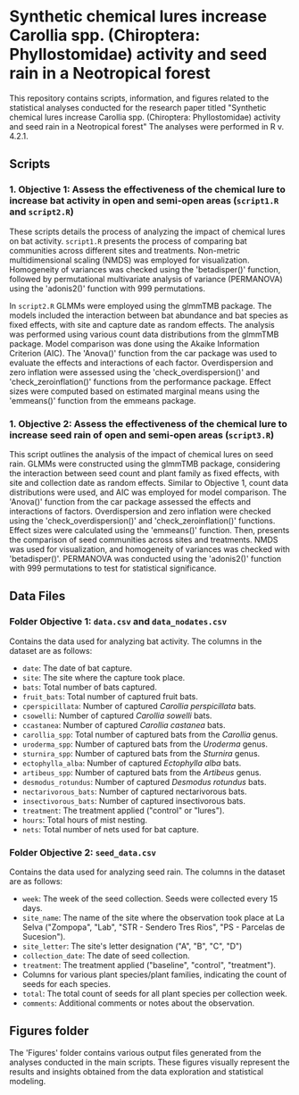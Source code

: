 #  Synthetic chemical lures increase Carollia spp. (Chiroptera: Phyllostomidae) activity and seed rain in a Neotropical forest 

This repository contains scripts, information, and figures related to the statistical analyses conducted for the research paper titled "Synthetic chemical lures increase Carollia spp. (Chiroptera: Phyllostomidae) activity and seed rain in a Neotropical forest" The analyses were performed in R v. 4.2.1. 

## Scripts

### 1. Objective 1:  Assess the effectiveness of the chemical lure to increase bat activity in open and semi-open areas (`script1.R` and `script2.R`)

These scripts details the process of analyzing the impact of chemical lures on bat activity. `script1.R` presents the process of comparing bat communities across different sites and treatments. Non-metric multidimensional scaling (NMDS) was employed for visualization. Homogeneity of variances was checked using the 'betadisper()' function, followed by permutational multivariate analysis of variance (PERMANOVA) using the 'adonis2()' function with 999 permutations.

In `script2.R` GLMMs were employed using the glmmTMB package. The models included the interaction between bat abundance and bat species as fixed effects, with site and capture date as random effects. The analysis was performed using various count data distributions from the glmmTMB package. Model comparison was done using the Akaike Information Criterion (AIC). The 'Anova()' function from the car package was used to evaluate the effects and interactions of each factor. Overdispersion and zero inflation were assessed using the 'check_overdispersion()' and 'check_zeroinflation()' functions from the performance package. Effect sizes were computed based on estimated marginal means using the 'emmeans()' function from the emmeans package.

### 1. Objective 2: Assess the effectiveness of the chemical lure to increase seed rain of open and semi-open areas (`script3.R`)

This script outlines the analysis of the impact of chemical lures on seed rain. GLMMs were constructed using the glmmTMB package, considering the interaction between seed count and plant family as fixed effects, with site and collection date as random effects. Similar to Objective 1, count data distributions were used, and AIC was employed for model comparison. The 'Anova()' function from the car package assessed the effects and interactions of factors. Overdispersion and zero inflation were checked using the 'check_overdispersion()' and 'check_zeroinflation()' functions. Effect sizes were calculated using the 'emmeans()' function. Then, presents the comparison of seed communities across sites and treatments. NMDS was used for visualization, and homogeneity of variances was checked with 'betadisper()'. PERMANOVA was conducted using the 'adonis2()' function with 999 permutations to test for statistical significance.

## Data Files

### Folder Objective 1: `data.csv` and `data_nodates.csv`

Contains the data used for analyzing bat activity. The columns in the dataset are as follows:

- `date`: The date of bat capture.
- `site`: The site where the capture took place.
- `bats`: Total number of bats captured.
- `fruit_bats`: Total number of captured fruit bats.
- `cperspicillata`: Number of captured *Carollia perspicillata* bats.
- `csowelli`: Number of captured *Carollia sowelli* bats.
- `ccastanea`: Number of captured *Carollia castanea* bats.
- `carollia_spp`: Total number of captured bats from the *Carollia* genus.
- `uroderma_spp`: Number of captured bats from the *Uroderma* genus.
- `sturnira_spp`: Number of captured bats from the *Sturnira* genus.
- `ectophylla_alba`: Number of captured *Ectophylla alba* bats.
- `artibeus_spp`: Number of captured bats from the *Artibeus* genus.
- `desmodus_rotundus`: Number of captured *Desmodus rotundus* bats.
- `nectarivorous_bats`: Number of captured nectarivorous bats.
- `insectivorous_bats`: Number of captured insectivorous bats.
- `treatment`: The treatment applied ("control" or "lures").
- `hours`: Total hours of mist nesting. 
- `nets`: Total number of nets used for bat capture. 

### Folder Objective 2: `seed_data.csv`

Contains the data used for analyzing seed rain. The columns in the dataset are as follows:

- `week`: The week of the seed collection. Seeds were collected every 15 days.
- `site_name`: The name of the site where the observation took place at La Selva ("Zompopa", "Lab", "STR - Sendero Tres Rios", "PS - Parcelas de Sucesion").
- `site_letter`: The site's letter designation ("A", "B", "C", "D")
- `collection_date`: The date of seed collection.
- `treatment`: The treatment applied ("baseline", "control", "treatment").
- Columns for various plant species/plant families, indicating the count of seeds for each species.
- `total`: The total count of seeds for all plant species per collection week.
- `comments`: Additional comments or notes about the observation.

## Figures folder

The 'Figures' folder contains various output files generated from the analyses conducted in the main scripts. These figures visually represent the results and insights obtained from the data exploration and statistical modeling.